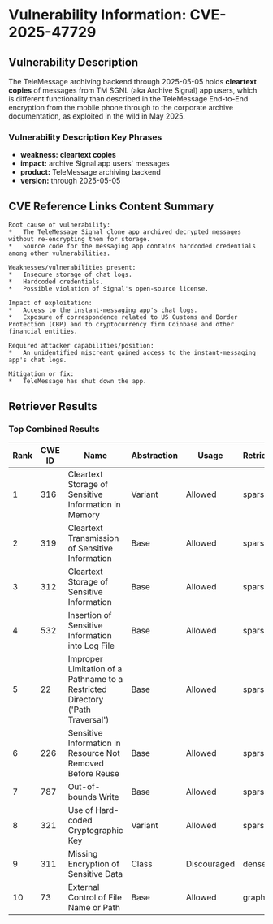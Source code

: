 # Vulnerability Information: CVE-2025-47729

## Vulnerability Description
The TeleMessage archiving backend through 2025-05-05 holds **cleartext copies** of messages from TM SGNL (aka Archive Signal) app users, which is different functionality than described in the TeleMessage End-to-End encryption from the mobile phone through to the corporate archive documentation, as exploited in the wild in May 2025.

### Vulnerability Description Key Phrases
- **weakness:** **cleartext copies**
- **impact:** archive Signal app users' messages
- **product:** TeleMessage archiving backend
- **version:** through 2025-05-05

## CVE Reference Links Content Summary
```text
Root cause of vulnerability:
*   The TeleMessage Signal clone app archived decrypted messages without re-encrypting them for storage.
*   Source code for the messaging app contains hardcoded credentials among other vulnerabilities.

Weaknesses/vulnerabilities present:
*   Insecure storage of chat logs.
*   Hardcoded credentials.
*   Possible violation of Signal's open-source license.

Impact of exploitation:
*   Access to the instant-messaging app's chat logs.
*   Exposure of correspondence related to US Customs and Border Protection (CBP) and to cryptocurrency firm Coinbase and other financial entities.

Required attacker capabilities/position:
*   An unidentified miscreant gained access to the instant-messaging app's chat logs.

Mitigation or fix:
*   TeleMessage has shut down the app.
```

## Retriever Results

### Top Combined Results

| Rank | CWE ID | Name | Abstraction | Usage  | Retrievers | Individual Scores |
|------|--------|------|-------------|-------|------------|-------------------|
| 1 | 316 | Cleartext Storage of Sensitive Information in Memory | Variant | Allowed | sparse | 0.277 |
| 2 | 319 | Cleartext Transmission of Sensitive Information | Base | Allowed | sparse | 0.247 |
| 3 | 312 | Cleartext Storage of Sensitive Information | Base | Allowed | sparse | 0.244 |
| 4 | 532 | Insertion of Sensitive Information into Log File | Base | Allowed | sparse | 0.241 |
| 5 | 22 | Improper Limitation of a Pathname to a Restricted Directory ('Path Traversal') | Base | Allowed | sparse | 0.239 |
| 6 | 226 | Sensitive Information in Resource Not Removed Before Reuse | Base | Allowed | sparse | 0.238 |
| 7 | 787 | Out-of-bounds Write | Base | Allowed | sparse | 0.236 |
| 8 | 321 | Use of Hard-coded Cryptographic Key | Variant | Allowed | sparse | 0.232 |
| 9 | 311 | Missing Encryption of Sensitive Data | Class | Discouraged | dense | 0.445 |
| 10 | 73 | External Control of File Name or Path | Base | Allowed | graph | 0.002 |

